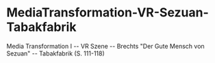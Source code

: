 # MediaTransformation-VR-Sezuan-Tabakfabrik
Media Transformation I -- VR Szene -- Brechts "Der Gute Mensch von Sezuan" -- Tabakfabrik (S. 111-118)
